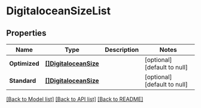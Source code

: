 # DigitaloceanSizeList

## Properties
Name | Type | Description | Notes
------------ | ------------- | ------------- | -------------
**Optimized** | [**[]DigitaloceanSize**](DigitaloceanSize.md) |  | [optional] [default to null]
**Standard** | [**[]DigitaloceanSize**](DigitaloceanSize.md) |  | [optional] [default to null]

[[Back to Model list]](../README.md#documentation-for-models) [[Back to API list]](../README.md#documentation-for-api-endpoints) [[Back to README]](../README.md)


